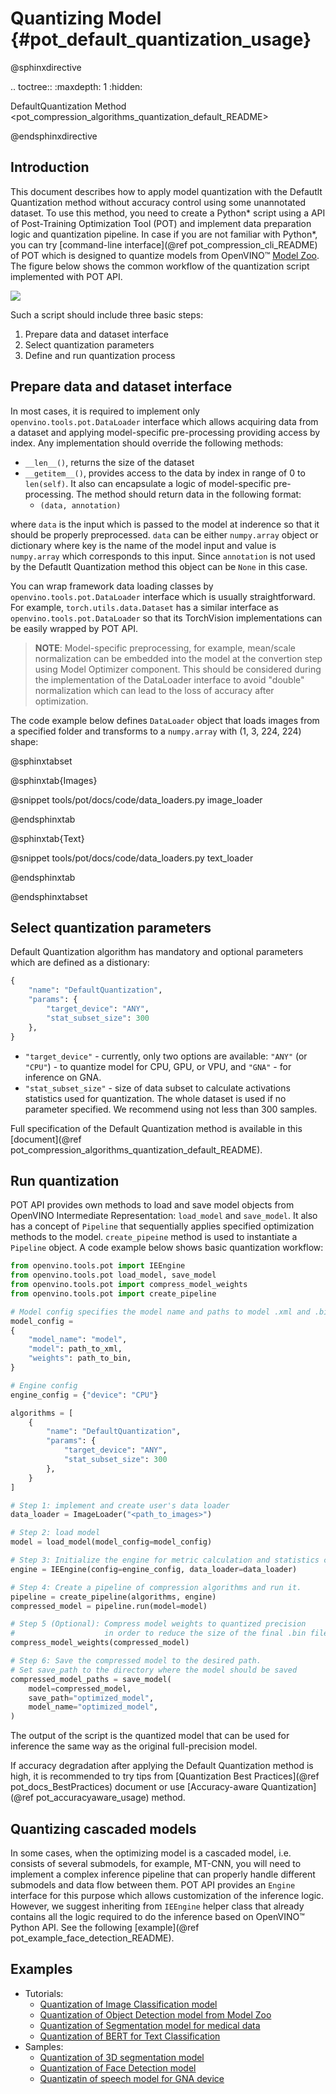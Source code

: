 # Quantizing Model {#pot_default_quantization_usage}

@sphinxdirective

.. toctree::
   :maxdepth: 1
   :hidden:

   DefaultQuantization Method <pot_compression_algorithms_quantization_default_README>

@endsphinxdirective

## Introduction
This document describes how to apply model quantization with the Defautlt Quantization method without accuracy control using some unannotated dataset. To use this method, you need to create a Python* script using a API of Post-Training Optimization Tool (POT) and implement data preparation logic and quantization pipeline. In case if you are not familiar with Python*, you can try [command-line interface](@ref pot_compression_cli_README) of POT which is designed to quantize models from OpenVINO&trade; [Model Zoo](https://github.com/openvinotoolkit/open_model_zoo). The figure below shows the common workflow of the quantization script implemented with POT API.

![](./images/default_quantization_flow.png)

Such a script should include three basic steps:
1. Prepare data and dataset interface
2. Select quantization parameters
3. Define and run quantization process

## Prepare data and dataset interface
In most cases, it is required to implement only `openvino.tools.pot.DataLoader` interface which allows acquiring data from a dataset and applying model-specific pre-processing providing access by index. Any implementation should override the following methods: 

- `__len__()`, returns the size of the dataset
- `__getitem__()`, provides access to the data by index in range of 0 to `len(self)`. It also can encapsulate a logic of model-specific pre-processing. The method should return data in the following format:
   - `(data, annotation)`

where `data` is the input which is passed to the model at inderence so that it should be properly preprocessed. `data` can be either `numpy.array` object or dictionary where key is the name of the model input and value is `numpy.array` which corresponds to this input. Since `annotation` is not used by the Defautlt Quantization method this object can be `None` in this case.
  
You can wrap framework data loading classes by `openvino.tools.pot.DataLoader` interface which is usually straightforward. For example, `torch.utils.data.Dataset` has a similar interface as `openvino.tools.pot.DataLoader` so that its TorchVision implementations can be easily wrapped by POT API.

> **NOTE**: Model-specific preprocessing, for example, mean/scale normalization can be embedded into the model at the convertion step using Model Optimizer component. This should be considered during the implementation of the DataLoader interface to avoid "double" normalization which can lead to the loss of accuracy after optimization.

The code example below defines `DataLoader` object that loads images from a specified folder and transforms to a `numpy.array` with (1, 3, 224, 224) shape:

@sphinxtabset

@sphinxtab{Images}

@snippet tools/pot/docs/code/data_loaders.py image_loader

@endsphinxtab

@sphinxtab{Text}

@snippet tools/pot/docs/code/data_loaders.py text_loader

@endsphinxtab

@endsphinxtabset

## Select quantization parameters
Default Quantization algorithm has mandatory and optional parameters which are defined as a distionary:
```python
{
    "name": "DefaultQuantization",
    "params": {
        "target_device": "ANY",
        "stat_subset_size": 300
    },
}
```  
- `"target_device"` - currently, only two options are available: `"ANY"` (or `"CPU"`) -  to quantize model for CPU, GPU, or VPU, and `"GNA"` - for inference on GNA.
- `"stat_subset_size"` - size of data subset to calculate activations statistics used for quantization. The whole dataset is used if no parameter specified. We recommend using not less than 300 samples.

Full specification of the Default Quantization method is available in this [document](@ref pot_compression_algorithms_quantization_default_README).

## Run quantization
POT API provides own methods to load and save model objects from OpenVINO Intermediate Representation: `load_model` and `save_model`. It also has a concept of `Pipeline` that sequentially applies specified optimization methods to the model. `create_pipeine` method is used to instantiate a `Pipeline` object.
A code example below shows basic quantization workflow:

```python
from openvino.tools.pot import IEEngine
from openvino.tools.pot load_model, save_model
from openvino.tools.pot import compress_model_weights
from openvino.tools.pot import create_pipeline

# Model config specifies the model name and paths to model .xml and .bin file
model_config = 
{
    "model_name": "model",
    "model": path_to_xml,
    "weights": path_to_bin,
}

# Engine config
engine_config = {"device": "CPU"}

algorithms = [
    {
        "name": "DefaultQuantization",
        "params": {
            "target_device": "ANY",
            "stat_subset_size": 300
        },
    }
]

# Step 1: implement and create user's data loader
data_loader = ImageLoader("<path_to_images>")

# Step 2: load model
model = load_model(model_config=model_config)

# Step 3: Initialize the engine for metric calculation and statistics collection.
engine = IEEngine(config=engine_config, data_loader=data_loader)

# Step 4: Create a pipeline of compression algorithms and run it.
pipeline = create_pipeline(algorithms, engine)
compressed_model = pipeline.run(model=model)

# Step 5 (Optional): Compress model weights to quantized precision
#                    in order to reduce the size of the final .bin file.
compress_model_weights(compressed_model)

# Step 6: Save the compressed model to the desired path.
# Set save_path to the directory where the model should be saved
compressed_model_paths = save_model(
    model=compressed_model,
    save_path="optimized_model",
    model_name="optimized_model",
)
```

The output of the script is the quantized model that can be used for inference the same way as the original full-precision model.

If accuracy degradation after applying the Default Quantization method is high, it is recommended to try tips from [Quantization Best Practices](@ref pot_docs_BestPractices) document or use [Accuracy-aware Quantization](@ref pot_accuracyaware_usage) method.

## Quantizing cascaded models
In some cases, when the optimizing model is a cascaded model, i.e. consists of several submodels, for example, MT-CNN, you will need to implement a complex inference pipeline that can properly handle different submodels and data flow between them. POT API provides an `Engine` interface for this purpose which allows customization of the inference logic. However, we suggest inheriting from `IEEngine` helper class that already contains all the logic required to do the inference based on OpenVINO&trade; Python API. See the following [example](@ref pot_example_face_detection_README).

## Examples

* Tutorials:
  * [Quantization of Image Classification model](https://github.com/openvinotoolkit/openvino_notebooks/tree/main/notebooks/301-tensorflow-training-openvino)
  * [Quantization of Object Detection model from Model Zoo](https://github.com/openvinotoolkit/openvino_notebooks/tree/main/notebooks/111-detection-quantization)
  * [Quantization of Segmentation model for medical data](https://github.com/openvinotoolkit/openvino_notebooks/tree/main/notebooks/110-ct-segmentation-quantize)
  * [Quantization of BERT for Text Classification](https://github.com/openvinotoolkit/openvino_notebooks/tree/main/notebooks/105-language-quantize-bert)
* Samples:
  * [Quantization of 3D segmentation model](https://github.com/openvinotoolkit/openvino/tree/master/tools/pot/openvino/tools/pot/api/samples/3d_segmentation)
  * [Quantization of Face Detection model](https://github.com/openvinotoolkit/openvino/tree/master/tools/pot/openvino/tools/pot/api/samples/face_detection)
  * [Quantizatin of speech model for GNA device](https://github.com/openvinotoolkit/openvino/tree/master/tools/pot/openvino/tools/pot/api/samples/speech)

